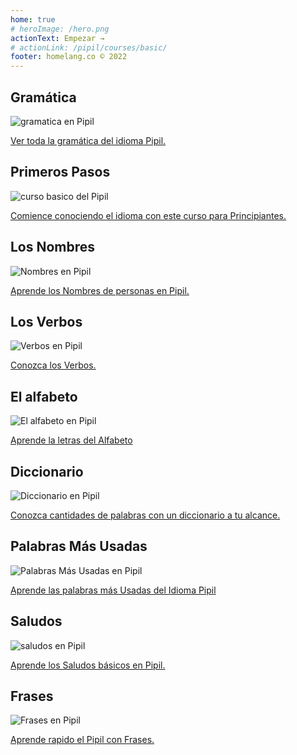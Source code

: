 ```yaml
---
home: true
# heroImage: /hero.png
actionText: Empezar →
# actionLink: /pipil/courses/basic/
footer: homelang.co © 2022  
---
```


<div class="features">
  <div class="feature">
    <h2>Gramática </h2>
    <img src="/home/grammar.jpg" alt="gramatica en Pipil">
    <p><a href="/pipil/grammar/guide/">Ver toda la gramática del idioma Pipil.</a></p>
  </div>
  <div class="feature">
    <h2>Primeros Pasos</h2>
    <img src="/home/courses.jpg" alt="curso basico del Pipil">
    <p><a href="/pipil/courses/basic/">Comience conociendo el idioma con este curso para Principiantes.</a></p>
  </div>
  <div class="feature">
    <h2>Los Nombres</h2>
    <img src="/home/people.jpg" alt="Nombres en Pipil">
    <p><a href="/pipil/vocabulary/people/">Aprende los Nombres de personas en Pipil.</a></p>
  </div>
   <div class="feature">
    <h2>Los Verbos </h2>
    <img src="/home/verbs.png" alt="Verbos en Pipil">
    <p><a href="/pipil/grammar/verbs/">Conozca los Verbos.</a></p>
  </div>
  <div class="feature">
    <h2>El alfabeto</h2>
    <img src="/home/alphabet.jpg" alt="El alfabeto en Pipil">
    <p><a href="/pipil/grammar/alphabet/">Aprende la letras del Alfabeto</a></p>
  </div>
     <div class="feature">
    <h2>Diccionario</h2>
    <img src="/home/dictionary.jpg" alt="Diccionario en Pipil">
    <p><a href="/pipil/dictionary/">Conozca cantidades de palabras con un diccionario a tu alcance.</a></p>
  </div>
  <div class="feature">
    <h2>Palabras Más Usadas</h2>
    <img src="/home/more_used.jpg" alt="Palabras Más Usadas en Pipil">
    <p><a href="/pipil/vocabulary/more_used/">Aprende las palabras más Usadas del Idioma Pipil</a></p>
  </div>
    <div class="feature">
    <h2>Saludos</h2>
    <img src="/home/greetings.jpg" alt="saludos en Pipil">
    <p><a href="/pipil/vocabulary/greetings/">Aprende los Saludos básicos en Pipil.</a></p>
  </div>
   <div class="feature">
    <h2>Frases</h2>
    <img src="/home/phrases.jpg" alt="Frases en Pipil">
    <p><a href="/pipil/vocabulary/phrases/">Aprende rapido el Pipil con Frases.</a></p>
  </div>
</div>

<!-- <counter/> -->